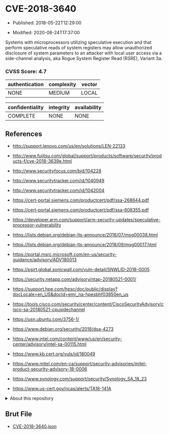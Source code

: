 # CVE-2018-3640

- Published: 2018-05-22T12:29:00

- Modified: 2020-08-24T17:37:00

Systems with microprocessors utilizing speculative execution and that perform speculative reads of system registers may allow unauthorized disclosure of system parameters to an attacker with local user access via a side-channel analysis, aka Rogue System Register Read (RSRE), Variant 3a.

### CVSS Score: **4.7**

| authentication | complexity | vector |
| --- | --- | --- |
| NONE | MEDIUM | LOCAL |

| confidentiality | integrity | availability |
| --- | --- | --- |
| COMPLETE | NONE | NONE |

## References

* http://support.lenovo.com/us/en/solutions/LEN-22133

* http://www.fujitsu.com/global/support/products/software/security/products-f/cve-2018-3639e.html

* http://www.securityfocus.com/bid/104228

* http://www.securitytracker.com/id/1040949

* http://www.securitytracker.com/id/1042004

* https://cert-portal.siemens.com/productcert/pdf/ssa-268644.pdf

* https://cert-portal.siemens.com/productcert/pdf/ssa-608355.pdf

* https://developer.arm.com/support/arm-security-updates/speculative-processor-vulnerability

* https://lists.debian.org/debian-lts-announce/2018/07/msg00038.html

* https://lists.debian.org/debian-lts-announce/2018/09/msg00017.html

* https://portal.msrc.microsoft.com/en-us/security-guidance/advisory/ADV180013

* https://psirt.global.sonicwall.com/vuln-detail/SNWLID-2018-0005

* https://security.netapp.com/advisory/ntap-20180521-0001/

* https://support.hpe.com/hpsc/doc/public/display?docLocale=en_US&docId=emr_na-hpesbhf03850en_us

* https://tools.cisco.com/security/center/content/CiscoSecurityAdvisory/cisco-sa-20180521-cpusidechannel

* https://usn.ubuntu.com/3756-1/

* https://www.debian.org/security/2018/dsa-4273

* https://www.intel.com/content/www/us/en/security-center/advisory/intel-sa-00115.html

* https://www.kb.cert.org/vuls/id/180049

* https://www.mitel.com/en-ca/support/security-advisories/mitel-product-security-advisory-18-0006

* https://www.synology.com/support/security/Synology_SA_18_23

* https://www.us-cert.gov/ncas/alerts/TA18-141A

<details>
<summary>About this repository</summary> 

  This repository is part of the project [Live Hack CVE](https://github.com/Live-Hack-CVE). Main website can be found [www.live-hack.org](https://www.live-hack.org) 
  
  Made by [Sn0wAlice](https://github.com/Sn0wAlice) for the people that care about security and need to have a feed of the latest CVEs. Hope you enjoy it, don't forget to star the repo and follow me on [Twitter](https://twitter.com/Sn0wAlice) and [Github](https://github.com/Sn0wAlice). And that is my [personnal website](https://www.alice-snow.me/)

  - [Home Page](https://github.com/Live-Hack-CVE)
  - [Framework](https://github.com/Live-Hack-CVE/cve-framework)
  - [CVE database](https://github.com/Live-Hack-CVE/full_database)
  - [Changelog](https://github.com/Live-Hack-CVE/Changelog)
</details>

## Brut File

* [CVE-2018-3640.json](https://raw.githubusercontent.com/Live-Hack-CVE/full_database/main/cves/2018/CVE-2018-3640.json)

